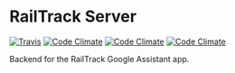 # RailTrack Server

[![Travis](https://img.shields.io/travis/tallpants/RailTrack.svg)](https://travis-ci.org/tallpants/RailTrack) [![Code Climate](https://img.shields.io/codeclimate/maintainability-percentage/tallpants/RailTrack.svg)](https://codeclimate.com/github/tallpants/RailTrack) [![Code Climate](https://img.shields.io/codeclimate/coverage/tallpants/RailTrack.svg)](https://codeclimate.com/github/tallpants/RailTrack) [![Code Climate](https://img.shields.io/codeclimate/tech-debt/tallpants/RailTrack.svg)](https://codeclimate.com/github/tallpants/RailTrack)

Backend for the RailTrack Google Assistant app.
